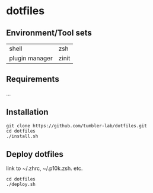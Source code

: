 # dotfiles
## Environment/Tool sets
|                 |       |
| --------------- | ----  |
| shell           | zsh   |
| plugin manager  | zinit |

## Requirements
...

## Installation
```
git clone https://github.com/tumbler-lab/dotfiles.git
cd dotfiles
./install.sh
```

## Deploy dotfiles
link to ~/.zhrc, ~/.p10k.zsh. etc.
```
cd dotfiles
./deploy.sh
```
